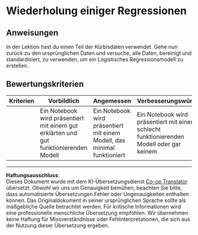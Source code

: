 <!--
CO_OP_TRANSLATOR_METADATA:
{
  "original_hash": "8af40209a41494068c1f42b14c0b450d",
  "translation_date": "2025-09-03T21:41:09+00:00",
  "source_file": "2-Regression/4-Logistic/assignment.md",
  "language_code": "de"
}
-->
# Wiederholung einiger Regressionen

## Anweisungen

In der Lektion hast du einen Teil der Kürbisdaten verwendet. Gehe nun zurück zu den ursprünglichen Daten und versuche, alle Daten, bereinigt und standardisiert, zu verwenden, um ein Logistisches Regressionsmodell zu erstellen.

## Bewertungskriterien

| Kriterien | Vorbildlich                                                             | Angemessen                                                   | Verbesserungswürdig                                         |
| --------- | ----------------------------------------------------------------------- | ------------------------------------------------------------ | ----------------------------------------------------------- |
|           | Ein Notebook wird präsentiert mit einem gut erklärten und gut funktionierenden Modell | Ein Notebook wird präsentiert mit einem Modell, das minimal funktioniert | Ein Notebook wird präsentiert mit einem schlecht funktionierenden Modell oder gar keinem |

---

**Haftungsausschluss**:  
Dieses Dokument wurde mit dem KI-Übersetzungsdienst [Co-op Translator](https://github.com/Azure/co-op-translator) übersetzt. Obwohl wir uns um Genauigkeit bemühen, beachten Sie bitte, dass automatisierte Übersetzungen Fehler oder Ungenauigkeiten enthalten können. Das Originaldokument in seiner ursprünglichen Sprache sollte als maßgebliche Quelle betrachtet werden. Für kritische Informationen wird eine professionelle menschliche Übersetzung empfohlen. Wir übernehmen keine Haftung für Missverständnisse oder Fehlinterpretationen, die sich aus der Nutzung dieser Übersetzung ergeben.